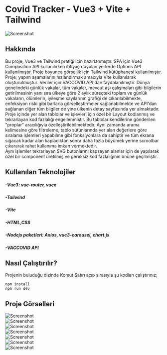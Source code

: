 # Covid Tracker - Vue3 + Vite + Tailwind
![Screenshot](https://github.com/basturkerhan/vue3-vite-tailwind-covidtracker/blob/main/readme-images/1.png)
<br>

## Hakkında
Bu proje; Vue3 ve Tailwind pratiği için hazırlanmıştır. SPA için Vue3 Composition API kullanılırken ihtiyaç duyulan yerlerde Options API kullanılmıştır. Proje boyunca görsellik için Tailwind kütüphanesi kullanılmıştır. Proje; yapım aşamalarını hızlandırmak amacıyla Vite kullanılarak oluşturulmuştur. Veriler için VACCOVID API'dan faydalanılmıştır. Dünya genelindeki günlük vakalar, tüm vakalar, mevcut aşı çalışmaları gibi bilgilerin getirilmesinin yanı sıra ülkeye göre 2 aylık süreçteki toplam ve günlük vakaların, ölümlerin, iyileşme sayılarının grafiği de çıkarılabilmekte, enfeksiyon riski gibi barlarla görselleştirmeler sağlanabilmekte ve API'dan sağlanan diğer tüm bilgiler de yine ülkenin detay sayfasında yer almaktadır.
<br>
Proje içinde yer alan tablolar ve işlevleri için özel bir Layout kodlanmış ve tekrarlayan kod fazlalığı engellenmiştir. Bu tablolar kendilerine gönderilen "proplar" aracılığıyla özelleştirilebilmektedir. Aynı zamanda arama kelimesine göre filtreleme, tablo sütunlarında yer alan değerlere göre sıralama işlemleri yapabilme gibi fonksiyonlara da sahiptir ve tüm ekrana sığacak kadar alan kapladıktan sonra daha fazla büyümek yerine scroolbar çıkararak rahat kullanıma imkan vermektedir.
<br>
Aynı işlemler tekrarlayan SVG butonlarını kapsayan alanlar için de yapılarak özel bir component üretilmiş ve gereksiz kod fazlalığının önüne geçilmiştir.

## Kullanılan Teknolojiler
##### -Vue3: vue-router, vuex
##### -Tailwind
##### -Vite
##### -HTML,CSS
##### -Nodejs paketleri: Axios, vue3-carousel, chart.js
##### -VACCOVID API

## Nasıl Çalıştırılır?
Projenin buluduğu dizinde Komut Satırı açıp sırasıyla şu kodları çalıştırınız;
```
npm install
npm run dev
```
## Proje Görselleri
![Screenshot](https://github.com/basturkerhan/vue3-vite-tailwind-covidtracker/blob/main/readme-images/1.png)
<br>
![Screenshot](https://github.com/basturkerhan/vue3-vite-tailwind-covidtracker/blob/main/readme-images/2.png)
<br>
![Screenshot](https://github.com/basturkerhan/vue3-vite-tailwind-covidtracker/blob/main/readme-images/3.png)
<br>
![Screenshot](https://github.com/basturkerhan/vue3-vite-tailwind-covidtracker/blob/main/readme-images/4.png)
<br>
![Screenshot](https://github.com/basturkerhan/vue3-vite-tailwind-covidtracker/blob/main/readme-images/5.png)
<br>
![Screenshot](https://github.com/basturkerhan/vue3-vite-tailwind-covidtracker/blob/main/readme-images/6.png)
<br>
![Screenshot](https://github.com/basturkerhan/vue3-vite-tailwind-covidtracker/blob/main/readme-images/7.png)
<br>
